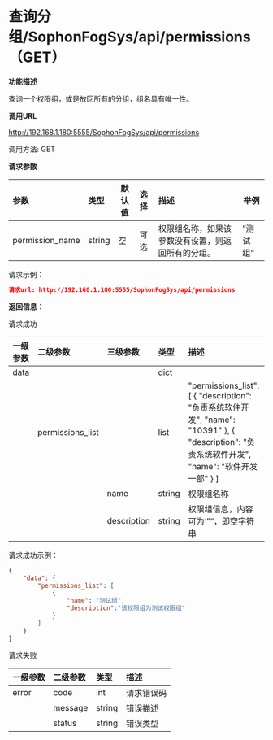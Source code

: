 # 查询分组/SophonFogSys/api/permissions（GET）

**功能描述**

查询一个权限组，或是放回所有的分组，组名具有唯一性。

**调用URL**

http://192.168.1.180:5555/SophonFogSys/api/permissions

调用方法: GET

**请求参数**

| 参数            | 类型   |  默认值  | 选择 | 描述                                               |  举例  |
| :-------------- | :----- | ----------------------------------- | :--- | :------------------------------------------------- | --------------------------------- |
| permission_name | string | 空                                  | 可选 | 权限组名称，如果该参数没有设置，则返回所有的分组。 | ”测试组“                          |

请求示例：

```json
请求url: http://192.168.1.180:5555/SophonFogSys/api/permissions
```



**返回信息：**

请求成功

| 一级参数 | 二级参数         | 三级参数    | 类型   | 描述                                                         |
| :------- | :--------------- | :---------- | :----- | :----------------------------------------------------------- |
| data     |                  |             | dict   |                                                              |
|          | permissions_list |             | list   | "permissions_list": [  {  "description": "负责系统软件开发", "name": "10391" },  {  "description": "负责系统软件开发", "name": "软件开发一部" }  ] |
|          |                  | name        | string | 权限组名称                                                   |
|          |                  | description | string | 权限组信息，内容可为‘”“，即空字符串                          |

请求成功示例：

```json
{
    "data": {
        "permissions_list": [
            {
                "name": "测试组",
                "description":"该权限组为测试权限组"
            }
        ]
    }
}
```

请求失败

| 一级参数 | 二级参数 | 类型   | 描述       |
| :------- | :------- | :----- | :--------- |
| error    | code     | int    | 请求错误码 |
|          | message  | string | 错误描述   |
|          | status   | string | 错误类型   |
